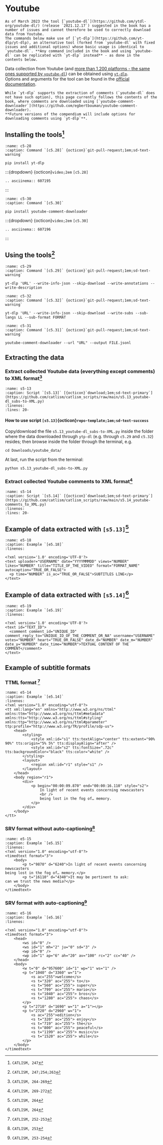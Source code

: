 # Youtube

```{warning}
As of March 2023 the tool [`youtube-dl`](https://github.com/ytdl-org/youtube-dl/) (release `2021.12.17`) suggested in the book has a number of issues and cannot therefore be used to correctly download data from Youtube.  
The commands below make use of [`yt-dlp`](https://github.com/yt-dlp/yt-dlp), an alternative tool (forked from `youtube-dl` with fixed issues and additional options) whose basic usage is identical to `youtube-dl`. **Any command included in the book and using `youtube-dl` can be replicated with `yt-dlp` instead** - as done in the contents below.
```
Data collection from Youtube (and [more than 1,200 platforms - the same ones supported by `youtube-dl`](http://ytdl-org.github.io/youtube-dl/supportedsites.html)) can be obtained using [`yt-dlp`](https://github.com/yt-dlp/yt-dlp).  
Options and arguments for the tool can be found in the [official documentation](https://github.com/yt-dlp/yt-dlp/blob/master/README.md).  
  
```{note}
While `yt-dlp` supports the extraction of comments (`youtube-dl` does not have such option), this page currently follows the contents of the book, where comments are downloaded using [`youtube-comment-downloader`](https://github.com/egbertbouman/youtube-comment-downloader).  
**Future versions of the compendium will include options for downloading comments using `yt-dlp`**.
```



## Installing the tools[^sn1]
```{code-block} bash
:name: c5-28
:caption: Command `[c5.28]` {octicon}`git-pull-request;1em;sd-text-warning`

pip install yt-dlp
```

:::{dropdown} {octicon}`video;2em` `[c5.28]`
```{eval-rst}
.. asciinema:: 607195

```
:::

```{code-block} bash
:name: c5-30
:caption: Command `[c5.30]`

pip install youtube-comment-downloader
```

:::{dropdown} {octicon}`video;2em` `[c5.30]`
```{eval-rst}
.. asciinema:: 607196

```
:::

## Using the tools[^sn2]

```{code-block} python
:name: c5-29
:caption: Command `[c5.29]` {octicon}`git-pull-request;1em;sd-text-warning`

yt-dlp 'URL' --write-info-json --skip-download --write-annotations --write-description
```

```{code-block} python
:name: c5-32
:caption: Command `[c5.32]` {octicon}`git-pull-request;1em;sd-text-warning`

yt-dlp 'URL' --write-info-json --skip-download --write-subs --sub-langs LL --sub-format FORMAT
```


```{code-block} python
:name: c5-31
:caption: Command `[c5.31]` {octicon}`git-pull-request;1em;sd-text-warning`

youtube-comment-downloader --url "URL" --output FILE.jsonl
```

## Extracting the data
### Extract collected Youtube data (everything except comments) to XML format[^sn3]
```{rli} https://github.com/catlism/catlism_scripts/raw/main/s5.13_youtube-dl_subs-to-XML.py
:name: s5-13
:caption: Script `[s5.13]` [{octicon}`download;1em;sd-text-primary`](https://github.com/catlism/catlism_scripts/raw/main/s5.13_youtube-dl_subs-to-XML.py)
:linenos:
:lines: 20-
```

#### How to use script `[s5.13]`{octicon}`repo-template;1em;sd-text-success`
Copy/download the file `s5.13_youtube-dl_subs-to-XML.py` inside the folder where the data downloaded through `ytp-dl` (e.g. through `c5.29` and `c5.32`) resides; then browse inside the folder through the terminal, e.g.

```{code-block} bash
cd Downloads/youtube_data/
```

At last, run the script from the terminal:

```{code-block} bash
python s5.13_youtube-dl_subs-to-XML.py
```

### Extract collected Youtube comments to XML format[^sn4]
```{rli} https://github.com/catlism/catlism_scripts/raw/main/s5.14_youtube-comments_to_XML.py
:name: s5-14
:caption: Script `[s5.14]` [{octicon}`download;1em;sd-text-primary`](https://github.com/catlism/catlism_scripts/raw/main/s5.14_youtube-comments_to_XML.py)
:linenos:
:lines: 20-
```

## Example of data extracted with `[s5.13]`[^sn5]
```{code-block} xml
:name: e5-18
:caption: Example `[e5.18]`
:linenos:

<?xml version='1.0' encoding='UTF-8'?>
<text uploader="USERNAME" date="YYYYMMMDD" views="NUMBER" likes="NUMBER" title="TITLE_OF_THE_VIDEO" format="FORMAT_NAME" autocaption="TRUE_OR_FALSE">
  <p time="NUMBER" is_ac="TRUE_OR_FALSE">SUBTITLES LINE</p>
</text>
```

## Example of data extracted with `[s5.14]`[^sn6]
```{code-block} xml
:name: e5-19
:caption: Example `[e5.19]`
:linenos:

<?xml version='1.0' encoding='UTF-8'?>
<text id="TEXT_ID">
  <comment comment_id="UNIQUE_ID" comment_reply_to="UNIQUE_ID_OF_THE_COMMENT_OR_NA" username="USERNAME" votes="NUMBER" heart="TRUE_OR_FALSE" date_d="NUMBER" date_m="NUMBER" date_y="NUMBER" date_time="NUMBER">TEXTUAL CONTENT OF THE COMMENT</comment>
</text>
```

## Example of subtitle formats
### TTML format [^sn7]

```{code-block} xml
:name: e5-14
:caption: Example `[e5.14]`
:linenos:
<?xml version="1.0" encoding="utf-8"?>
<tt xml:lang="en" xmlns="http://www.w3.org/ns/ttml" xmlns:ttm="http://www.w3.org/ns/ttml#metadata" xmlns:tts="http://www.w3.org/ns/ttml#styling" xmlns:ttp="http://www.w3.org/ns/ttml#parameter" ttp:profile="http://www.w3.org/TR/profile/sdp-us">
    <head>
        <styling>
            <style xml:id="s1" tts:textAlign="center" tts:extent="90% 90%" tts:origin="5% 5%" tts:displayAlign="after" />
            <style xml:id="s2" tts:fontSize=".72c" tts:backgroundColor="black" tts:color="white" />
        </styling>
        <layout>
            <region xml:id="r1" style="s1" />
        </layout>
    </head>
    <body region="r1">
        <div>
            <p begin="00:00:09.870" end="00:00:16.110" style="s2">
                In light of recent events concerning newscasters
                <br />
                being lost in the fog of… memory.
            </p>
        </div>
    </body>
</tt>
```

### SRV format without auto-captioning[^sn8]

```{code-block} xml
:name: e5-15
:caption: Example `[e5.15]`
:linenos:
<?xml version="1.0" encoding="utf-8"?>
<timedtext format="3">
    <body>
        <p t="9870" d="6240">In light of recent events concerning newscasters
being lost in the fog of… memory.</p>
        <p t="16110" d="4340">It may be pertinent to ask:
can we trust the news media?</p>
    </body>
</timedtext> 
```
### SRV format with auto-captioning[^sn9]
```{code-block} xml
:name: e5-16
:caption: Example `[e5.16]`
:linenos:

<?xml version="1.0" encoding="utf-8"?>
<timedtext format="3">
    <head>
        <ws id="0" />
        <ws id="1" mh="2" ju="0" sd="3" />
        <wp id="0" />
        <wp id="1" ap="6" ah="20" av="100" rc="2" cc="40" />
    </head>
    <body>
        <w t="0" d="957600" id="1" wp="1" ws="1" />
        <p t="1040" d="3360" w="1">
            <s ac="255">welcome</s>
            <s t="320" ac="255"> to</s>
            <s t="560" ac="255"> super</s>
            <s t="799" ac="255"> mario</s>
            <s t="1040" ac="255"> bros</s>
            <s t="1280" ac="255"> chaos</s>
        </p>
        <p t="2710" d="1690" w="1" a="1"></p>
        <p t="2720" d="2960" w="1">
            <s ac="255">edition</s>
            <s t="320" ac="255"> enjoy</s>
            <s t="719" ac="255"> the</s>
            <s t="800" ac="255"> peaceful</s>
            <s t="1199" ac="255"> music</s>
            <s t="1520" ac="255"> while</s>
        </p>
    </body>
</timedtext>
```

[^sn1]: `CATLISM, 247`
[^sn2]: `CATLISM, 247;254;263`
[^sn3]: `CATLISM, 264-269`
[^sn4]: `CATLISM, 269-272`
[^sn5]: `CATLISM, 264`
[^sn6]: `CATLISM, 264`
[^sn7]: `CATLISM, 252-253`
[^sn8]: `CATLISM, 253`
[^sn9]: `CATLISM, 253-254`